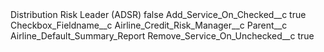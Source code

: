 <?xml version="1.0" encoding="UTF-8"?>
<CustomMetadata xmlns="http://soap.sforce.com/2006/04/metadata" xmlns:xsi="http://www.w3.org/2001/XMLSchema-instance" xmlns:xsd="http://www.w3.org/2001/XMLSchema">
    <label>Distribution Risk Leader (ADSR)</label>
    <protected>false</protected>
    <values>
        <field>Add_Service_On_Checked__c</field>
        <value xsi:type="xsd:boolean">true</value>
    </values>
    <values>
        <field>Checkbox_Fieldname__c</field>
        <value xsi:type="xsd:string">Airline_Credit_Risk_Manager__c</value>
    </values>
    <values>
        <field>Parent__c</field>
        <value xsi:type="xsd:string">Airline_Default_Summary_Report</value>
    </values>
    <values>
        <field>Remove_Service_On_Unchecked__c</field>
        <value xsi:type="xsd:boolean">true</value>
    </values>
</CustomMetadata>
